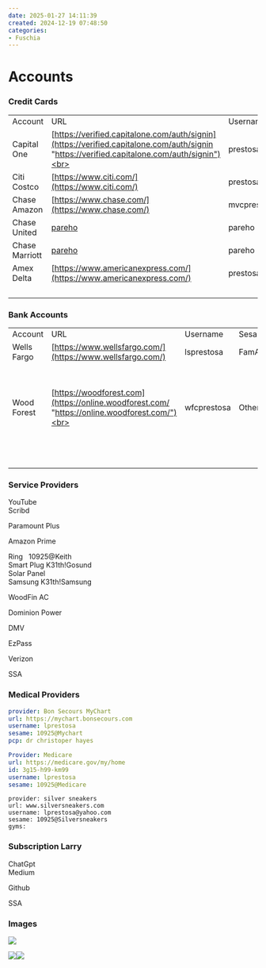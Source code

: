 ```yaml
---
date: 2025-01-27 14:11:39
created: 2024-12-19 07:48:50
categories:
- Fuschia
---
```


# Accounts

  

### Credit Cards

|     |     |     |     |     |     |     |
| --- | --- | --- | --- | --- | --- | --- |
| Account | URL | Username | Sesame | Notes | Payment | <br> |
| Capital One | [https://verified.capitalone.com/auth/signin](https://verified.capitalone.com/auth/signin "https://verified.capitalone.com/auth/signin")<br> | prestosa2 | 10925CapitalOne0106<br><br> | Visa\_Spark\_7506 | <br> | <br> |
| Citi Costco | [https://www.citi.com/](https://www.citi.com/)<br> | prestosa2 | 10925Keith@Cosco | Visa\_Citi\_0694 | <br> | <br> |
| Chase Amazon | [https://www.chase.com/](https://www.chase.com/)<br> | mvcprestosa | charg31t<br> | Visa\_Prime\_6089 | <br> | <br> |
| Chase United | [pareho](https://www.chase.com/ "https://www.chase.com/") | pareho | pareho | Visa\_United\_7022 | <br> | <br> |
| Chase Marriott | [pareho](https://www.chase.com/ "https://www.chase.com/") | pareho | pareho | Visa\_Marriott\_0792 | <br> | <br> |
| Amex Delta | [https://www.americanexpress.com/](https://www.americanexpress.com/)<br> | prestosa | 600Coalb | Amex\_Delta\_3008 | <br> | <br> |
| <br> | <br> | <br> | <br> | <br> | <br> | <br> |

  

  

### Bank Accounts

|     |     |     |     |     |     |     |
| --- | --- | --- | --- | --- | --- | --- |
| Account | URL | Username | Sesame | Notes | Payment | <br> |
| Wells Fargo | [https://www.wellsfargo.com/](https://www.wellsfargo.com/)<br> | lsprestosa | FamAcct#10925 | Several Accounts | <br> | <br> |
| <br> | <br> | <br> | <br> | EssentialB 7333 | <br> | <br> |
| Wood Forest | [https://woodforest.com](https://online.woodforest.com/ "https://online.woodforest.com/")<br> | wfcprestosa | OtherAcct#10925 | 1910427275<br> | cptgmail. cptssn | <br> |
| <br> | <br> | <br> | <br> | <br> | <br> | <br> |
| <br> | <br> | <br> | <br> | <br> | <br> | <br> |
| <br> | <br> | <br> | <br> | <br> | <br> | <br> |

  

### Service Providers

YouTube  
Scribd

Paramount Plus

Amazon Prime

  

Ring   10925@Keith  
Smart Plug K31th!Gosund  
Solar Panel  
Samsung K31th!Samsung

WoodFin AC

Dominion Power

DMV

EzPass

Verizon

SSA

  

  

  

### Medical Providers

  

```yaml
provider: Bon Secours MyChart
url: https://mychart.bonsecours.com
username: lprestosa
sesame: 10925@Mychart
pcp: dr christoper hayes
```

  

  

```yaml
Provider: Medicare
url: https://medicare.gov/my/home
id: 3g15-h99-km99
username: lprestosa
sesame: 10925@Medicare
```

  

```plaintext
provider: silver sneakers
url: www.silversneakers.com
username: lprestosa@yahoo.com
sesame: 10925@Silversneakers
gyms: 
```

  

  

  

  

  

### Subscription Larry

ChatGpt  
Medium

Github

SSA

  

  

### Images

![](Files/image.png)  

![](Files/image%202.png)![](Files/image%203.png)